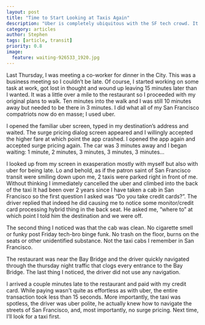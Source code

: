 ```yaml
---
layout: post
title: "Time to Start Looking at Taxis Again"
description: "Uber is completely ubiquitous with the SF tech crowd. It is time to give taxis a second chance."
category: articles
author: Stephen
tags: [article, transit]
priority: 0.8
image:
  feature: waiting-926533_1920.jpg
---
```


Last Thursday, I was meeting a co-worker for dinner in the City. This was a business meeting so I couldn’t be late.
Of course, I started working on some task at work, got lost in thought and wound up leaving 15 minutes later than I wanted.
It was a little over a mile to the restaurant so I proceeded with my original plans to walk. Ten minutes into the walk
and I was still 10 minutes away but needed to be there in 3 minutes. I did what all of my San Francisco compatriots
now do en masse; I used uber.

I opened the familiar uber screen, typed in my destination’s address and waited. The surge pricing dialog screen
appeared and I willingly accepted the higher fare at which point the app crashed. I opened the app again and accepted
surge pricing again. The car was 3 minutes away and I began waiting: 1 minute, 2 minutes, 3 minutes, 3 minutes, 3 minutes...

I looked up from my screen in exasperation mostly with myself but also with uber for being late. Lo and behold, as if the
patron saint of San Francisco transit were smiling down upon me, 2 taxis were parked right in front of me. Without thinking
I immediately cancelled the uber and climbed into the back of the taxi
It had been over 2 years since I have taken a cab in San Francisco so the first question I asked was “Do you take
credit cards?”. The driver replied that indeed he did causing me to notice some monitor/credit card processing hybrid
thing in the back seat. He asked me, “where to” at which point I told him the destination and we were off.

The second thing I noticed was that the cab was clean. No cigarette smell or funky post Friday tech-bro binge funk. No
trash on the floor, burns on the seats or other unidentified substance. Not the taxi cabs I remember
in San Francisco.


The restaurant was near the Bay Bridge and the driver quickly navigated through the thursday night traffic that
clogs every entrance to the Bay Bridge. The last thing I noticed, the driver did not use any navigation.

I arrived a couple minutes late to the restaurant and paid with my credit card. While paying wasn't quite as
effortless as with uber, the entire transaction took less than 15 seconds. More importantly, the taxi was spotless,
the driver was uber polite, he actually knew how to navigate the streets of San Francisco, and, most importantly,
no surge pricing.  Next time, I’ll look for a taxi first.
